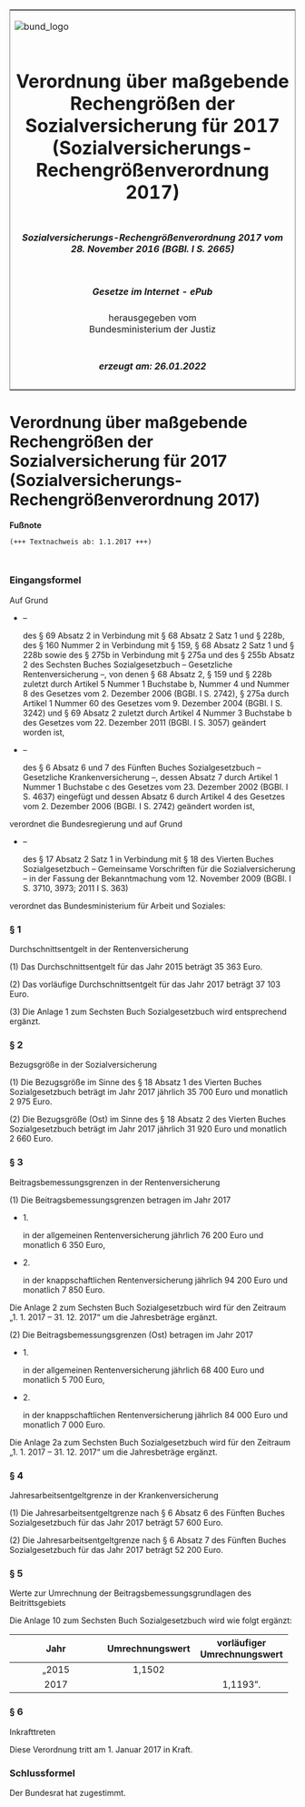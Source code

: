 <span id="DECKBLATT.html"></span>

<table border="0" frame="border" width="100%">

<tr valign="top">

<td align="left">

![bund\_logo](BfJ_2021_Web_de_de.gif)

</td>

<td align="right">

 

</td>

</tr>

<tr align="center" valign="middle">

<td colspan="2">

# Verordnung über maßgebende Rechengrößen der Sozialversicherung für 2017 (Sozialversicherungs-Rechengrößenverordnung 2017)

</td>

</tr>

<tr align="center" valign="middle">

<td colspan="2">

##### Sozialversicherungs-Rechengrößenverordnung 2017 vom 28. November 2016 (BGBl. I S. 2665)

</td>

</tr>

<tr align="center" valign="middle">

<td colspan="2">

  
  

##### Gesetze im Internet - ePub  
  
herausgegeben vom  
Bundesministerium der Justiz

</td>

</tr>

<tr align="center" valign="bottom">

<td colspan="2">

  
  

##### erzeugt am: 26.01.2022

</td>

</tr>

</table>

<span id="BJNR266500016.html"></span>

# Verordnung über maßgebende Rechengrößen der Sozialversicherung für 2017 (Sozialversicherungs-Rechengrößenverordnung 2017)

<div>

  
**Fußnote**

<div class="jnhtml">

<div>

<div class="jurAbsatz">

  

``` 
(+++ Textnachweis ab: 1.1.2017 +++)

 
```

</div>

</div>

</div>

</div>

<span id="BJNR266500016BJNE000100000.html"></span>

### Eingangsformel  

<div>

<div class="jnhtml">

<div>

<div class="jurAbsatz">

Auf Grund

  - –
    
    <div>
    
    des § 69 Absatz 2 in Verbindung mit § 68 Absatz 2 Satz 1 und § 228b,
    des § 160 Nummer 2 in Verbindung mit § 159, § 68 Absatz 2 Satz 1 und
    § 228b sowie des § 275b in Verbindung mit § 275a und des § 255b
    Absatz 2 des Sechsten Buches Sozialgesetzbuch – Gesetzliche
    Rentenversicherung –, von denen § 68 Absatz 2, § 159 und § 228b
    zuletzt durch Artikel 5 Nummer 1 Buchstabe b, Nummer 4 und Nummer 8
    des Gesetzes vom 2. Dezember 2006 (BGBl. I S. 2742), § 275a durch
    Artikel 1 Nummer 60 des Gesetzes vom 9. Dezember 2004 (BGBl. I S.
    3242) und § 69 Absatz 2 zuletzt durch Artikel 4 Nummer 3 Buchstabe b
    des Gesetzes vom 22. Dezember 2011 (BGBl. I S. 3057) geändert worden
    ist,
    
    </div>

  - –
    
    <div>
    
    des § 6 Absatz 6 und 7 des Fünften Buches Sozialgesetzbuch –
    Gesetzliche Krankenversicherung –, dessen Absatz 7 durch Artikel 1
    Nummer 1 Buchstabe c des Gesetzes vom 23. Dezember 2002 (BGBl. I S.
    4637) eingefügt und dessen Absatz 6 durch Artikel 4 des Gesetzes vom
    2. Dezember 2006 (BGBl. I S. 2742) geändert worden ist,
    
    </div>

verordnet die Bundesregierung und auf Grund

  - –
    
    <div>
    
    des § 17 Absatz 2 Satz 1 in Verbindung mit § 18 des Vierten Buches
    Sozialgesetzbuch – Gemeinsame Vorschriften für die
    Sozialversicherung – in der Fassung der Bekanntmachung vom 12.
    November 2009 (BGBl. I S. 3710, 3973; 2011 I S. 363)
    
    </div>

verordnet das Bundesministerium für Arbeit und Soziales:

</div>

</div>

</div>

</div>

<span id="BJNR266500016BJNE000200000.html"></span>

### § 1  
Durchschnittsentgelt in der Rentenversicherung

<div>

<div class="jnhtml">

<div>

<div class="jurAbsatz">

(1) Das Durchschnittsentgelt für das Jahr 2015 beträgt 35 363 Euro.

</div>

<div class="jurAbsatz">

(2) Das vorläufige Durchschnittsentgelt für das Jahr 2017 beträgt 37 103
Euro.

</div>

<div class="jurAbsatz">

(3) Die Anlage 1 zum Sechsten Buch Sozialgesetzbuch wird entsprechend
ergänzt.

</div>

</div>

</div>

</div>

<span id="BJNR266500016BJNE000300000.html"></span>

### § 2  
Bezugsgröße in der Sozialversicherung

<div>

<div class="jnhtml">

<div>

<div class="jurAbsatz">

(1) Die Bezugsgröße im Sinne des § 18 Absatz 1 des Vierten Buches
Sozialgesetzbuch beträgt im Jahr 2017 jährlich 35 700 Euro und monatlich
2 975 Euro.

</div>

<div class="jurAbsatz">

(2) Die Bezugsgröße (Ost) im Sinne des § 18 Absatz 2 des Vierten Buches
Sozialgesetzbuch beträgt im Jahr 2017 jährlich 31 920 Euro und monatlich
2 660 Euro.

</div>

</div>

</div>

</div>

<span id="BJNR266500016BJNE000400000.html"></span>

### § 3  
Beitragsbemessungsgrenzen in der Rentenversicherung

<div>

<div class="jnhtml">

<div>

<div class="jurAbsatz">

(1) Die Beitragsbemessungsgrenzen betragen im Jahr 2017

  - 1\.
    
    <div>
    
    in der allgemeinen Rentenversicherung jährlich 76 200 Euro und
    monatlich 6 350 Euro,
    
    </div>

  - 2\.
    
    <div>
    
    in der knappschaftlichen Rentenversicherung jährlich 94 200 Euro und
    monatlich 7 850 Euro.
    
    </div>

Die Anlage 2 zum Sechsten Buch Sozialgesetzbuch wird für den Zeitraum
„1. 1. 2017 – 31. 12. 2017“ um die Jahresbeträge ergänzt.

</div>

<div class="jurAbsatz">

(2) Die Beitragsbemessungsgrenzen (Ost) betragen im Jahr 2017

  - 1\.
    
    <div>
    
    in der allgemeinen Rentenversicherung jährlich 68 400 Euro und
    monatlich 5 700 Euro,
    
    </div>

  - 2\.
    
    <div>
    
    in der knappschaftlichen Rentenversicherung jährlich 84 000 Euro und
    monatlich 7 000 Euro.
    
    </div>

Die Anlage 2a zum Sechsten Buch Sozialgesetzbuch wird für den Zeitraum
„1. 1. 2017 – 31. 12. 2017“ um die Jahresbeträge ergänzt.

</div>

</div>

</div>

</div>

<span id="BJNR266500016BJNE000500000.html"></span>

### § 4  
Jahresarbeitsentgeltgrenze in der Krankenversicherung

<div>

<div class="jnhtml">

<div>

<div class="jurAbsatz">

(1) Die Jahresarbeitsentgeltgrenze nach § 6 Absatz 6 des Fünften Buches
Sozialgesetzbuch für das Jahr 2017 beträgt 57 600 Euro.

</div>

<div class="jurAbsatz">

(2) Die Jahresarbeitsentgeltgrenze nach § 6 Absatz 7 des Fünften Buches
Sozialgesetzbuch für das Jahr 2017 beträgt 52 200 Euro.

</div>

</div>

</div>

</div>

<span id="BJNR266500016BJNE000600000.html"></span>

### § 5  
Werte zur Umrechnung der Beitragsbemessungsgrundlagen des Beitrittsgebiets

<div>

<div class="jnhtml">

<div>

<div class="jurAbsatz">

Die Anlage 10 zum Sechsten Buch Sozialgesetzbuch wird wie folgt ergänzt:

<table style="width:99%;">
<colgroup>
<col style="width: 33%" />
<col style="width: 33%" />
<col style="width: 33%" />
</colgroup>
<thead>
<tr class="header">
<th style="text-align: center;">Jahr</th>
<th style="text-align: center;">Umrechnungswert</th>
<th style="text-align: center;">vorläufiger<br />
Umrechnungswert</th>
</tr>
</thead>
<tbody>
<tr class="odd">
<td style="text-align: center;">„2015</td>
<td style="text-align: center;">1,1502</td>
<td style="text-align: center;"> </td>
</tr>
<tr class="even">
<td style="text-align: center;">2017</td>
<td style="text-align: center;"> </td>
<td style="text-align: center;">1,1193”.</td>
</tr>
</tbody>
</table>

</div>

</div>

</div>

</div>

<span id="BJNR266500016BJNE000700000.html"></span>

### § 6  
Inkrafttreten

<div>

<div class="jnhtml">

<div>

<div class="jurAbsatz">

Diese Verordnung tritt am 1. Januar 2017 in Kraft.

</div>

</div>

</div>

</div>

<span id="BJNR266500016BJNE000800000.html"></span>

### Schlussformel  

<div>

<div class="jnhtml">

<div>

<div class="jurAbsatz">

Der Bundesrat hat zugestimmt.

</div>

</div>

</div>

</div>
